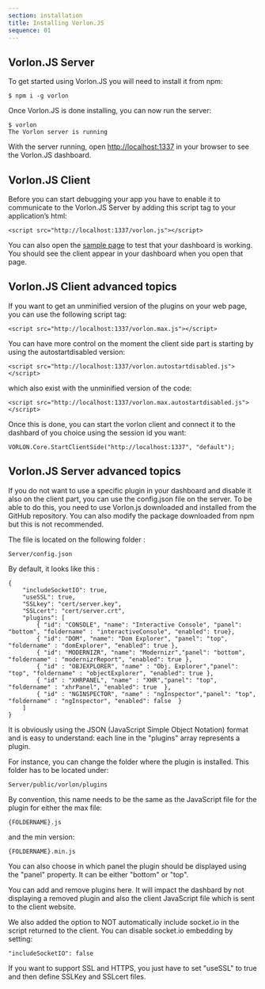 ```yaml
---
section: installation
title: Installing Vorlon.JS
sequence: 01
---
```


## Vorlon.JS Server

To get started using Vorlon.JS you will need to install it from npm:

    $ npm i -g vorlon

Once Vorlon.JS is done installing, you can now run the server:

    $ vorlon
    The Vorlon server is running

With the server running, open [http://localhost:1337](http://localhost:1337) in your browser to see the Vorlon.JS dashboard.

## Vorlon.JS Client

Before you can start debugging your app you have to enable it to communicate to the Vorlon.JS Server by adding this script tag to your application’s html:

    <script src="http://localhost:1337/vorlon.js"></script>

You can also open the [sample page](http://cdn.rawgit.com/MicrosoftDX/Vorlonjs/master/Plugins/samples/index.html) to test that your dashboard is working. You should see the client appear in your dashboard when you open that page.

## Vorlon.JS Client advanced topics

If you want to get an unminified version of the plugins on your web page, you can use the following script tag:

    <script src="http://localhost:1337/vorlon.max.js"></script>

You can have more control on the moment the client side part is starting by using the autostartdisabled version:

    <script src="http://localhost:1337/vorlon.autostartdisabled.js"></script>
    
which also exist with the unminified version of the code:

    <script src="http://localhost:1337/vorlon.max.autostartdisabled.js"></script>
    
Once this is done, you can start the vorlon client and connect it to the dashbard of you choice using the session id you want:

    VORLON.Core.StartClientSide("http://localhost:1337", "default");
    
## Vorlon.JS Server advanced topics

If you do not want to use a specific plugin in your dashboard and disable it also on the client part, you can use the config.json file on the server.
To be able to do this, you need to use Vorlon.js downloaded and installed from the GitHub repository. You can also modify the package downloaded from npm but this is not recommended.

The file is located on the following folder :

    Server/config.json
    
By default, it looks like this :

    {
        "includeSocketIO": true,
        "useSSL": true,
        "SSLkey": "cert/server.key",
        "SSLcert": "cert/server.crt",
        "plugins": [
            { "id": "CONSOLE", "name": "Interactive Console", "panel": "bottom", "foldername" : "interactiveConsole", "enabled": true},
            { "id": "DOM", "name": "Dom Explorer", "panel": "top", "foldername" : "domExplorer", "enabled": true },
            { "id": "MODERNIZR", "name": "Modernizr","panel": "bottom", "foldername" : "modernizrReport", "enabled": true },
            { "id" : "OBJEXPLORER", "name" : "Obj. Explorer","panel": "top", "foldername" : "objectExplorer", "enabled": true },
            { "id" : "XHRPANEL", "name" : "XHR","panel": "top", "foldername" : "xhrPanel", "enabled": true  },
            { "id" : "NGINSPECTOR", "name" : "ngInspector","panel": "top", "foldername" : "ngInspector", "enabled": false  }
        ]
    }
    
It is obviously using the JSON (JavaScript Simple Object Notation) format and is easy to understand: each line in the "plugins" array represents a plugin.

For instance, you can change the folder where the plugin is installed. This folder has to be located under:

    Server/public/vorlon/plugins
    
By convention, this name needs to be the same as the JavaScript file for the plugin for either the max file:

    {FOLDERNAME}.js
    
and the min version:

    {FOLDERNAME}.min.js
    
You can also choose in which panel the plugin should be displayed using the "panel" property. It can be either "bottom" or "top".

You can add and remove plugins here. 
It will impact the dashbard by not displaying a removed plugin and also the client JavaScript file which is sent to the client website.

We also added the option to NOT automatically include socket.io in the script returned to the client. You can disable socket.io embedding by setting:

    "includeSocketIO": false
    
If you want to support SSL and HTTPS, you just have to set "useSSL" to true and then define SSLKey and SSLcert files.